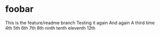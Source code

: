 # foobar
This is the feature/readme branch
Testing it again
And again
A third time
4th
5th
6th
7th
8th
ninth
tenth
eleventh
12th